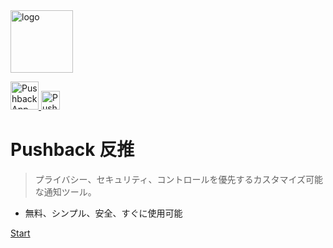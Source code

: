 <img src="_media/logo.png" alt="logo"  height="100">

[<img src="https://is1-ssl.mzstatic.com/image/thumb/Purple221/v4/fc/78/a0/fc78a0ee-dc6b-00d9-85be-e74c24b2bcb5/AppIcon-85-220-0-4-2x.png/512x0w.webp" alt="Pushback App" height="45"> ](https://testflight.apple.com/join/PMPaM6BR)
[<img src="https://developer.apple.com/assets/elements/badges/download-on-the-app-store.svg" alt="Pushback App" height="30">](https://apps.apple.com/us/app/pushback-push-to-phone/id6615073345)

#  Pushback 反推 


> プライバシー、セキュリティ、コントロールを優先するカスタマイズ可能な通知ツール。

- 無料、シンプル、安全、すぐに使用可能


[Start](#pushback)
